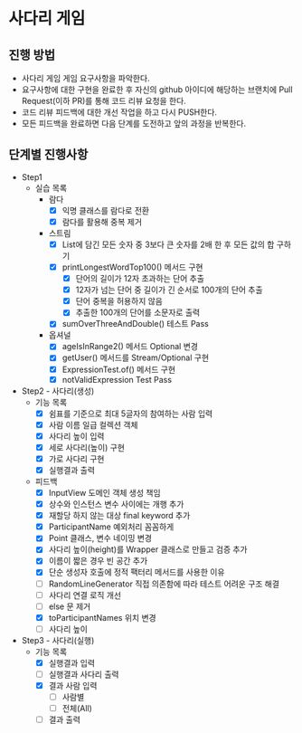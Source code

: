 # 사다리 게임
## 진행 방법
* 사다리 게임 게임 요구사항을 파악한다.
* 요구사항에 대한 구현을 완료한 후 자신의 github 아이디에 해당하는 브랜치에 Pull Request(이하 PR)를 통해 코드 리뷰 요청을 한다.
* 코드 리뷰 피드백에 대한 개선 작업을 하고 다시 PUSH한다.
* 모든 피드백을 완료하면 다음 단계를 도전하고 앞의 과정을 반복한다.

## 단계별 진행사항
* Step1
  * 실습 목록
    * 람다
      - [x] 익명 클래스를 람다로 전환
      - [x] 람다를 활용해 중복 제거
    * 스트림
      - [x] List에 담긴 모든 숫자 중 3보다 큰 숫자를 2배 한 후 모든 값의 합 구하기
      - [x] printLongestWordTop100() 메서드 구현
        - [x] 단어의 길이가 12자 초과하는 단어 추출
        - [x] 12자가 넘는 단어 중 길이가 긴 순서로 100개의 단어 추출
        - [x] 단어 중복을 허용하지 않음
        - [x] 추출한 100개의 단어를 소문자로 출력
      - [x] sumOverThreeAndDouble() 테스트 Pass
    * 옵셔널
      - [x] ageIsInRange2() 메서드 Optional 변경
      - [x] getUser() 메서드를 Stream/Optional 구현
      - [x] ExpressionTest.of() 메서드 구현
      - [x] notValidExpression Test Pass
* Step2 - 사다리(생성)
  * 기능 목록
    - [x] 쉼표를 기준으로 최대 5글자의 참여하는 사람 입력
    - [x] 사람 이름 일급 컬렉션 객체
    - [x] 사다리 높이 입력
    - [x] 세로 사다리(높이) 구현
    - [x] 가로 사다리 구현
    - [x] 실행결과 출력
  * 피드백
    - [x] InputView 도메인 객체 생성 책임
    - [x] 상수와 인스턴스 변수 사이에는 개행 추가
    - [x] 재할당 하지 않는 대상 final keyword 추가
    - [x] ParticipantName 예외처리 꼼꼼하게
    - [x] Point 클래스, 변수 네이밍 변경
    - [x] 사다리 높이(height)를 Wrapper 클래스로 만들고 검증 추가
    - [x] 이름이 짧은 경우 빈 공간 추가
    - [x] 단순 생성자 호출에 정적 팩터리 메서드를 사용한 이유
    - [ ] RandomLineGenerator 직접 의존함에 따라 테스트 어려운 구조 해결
    - [ ] 사다리 연결 로직 개선
    - [ ] else 문 제거
    - [x] toParticipantNames 위치 변경
    - [ ] 사다리 높이
* Step3 - 사다리(실행) 
  * 기능 목록
    - [x] 실행결과 입력
    - [ ] 실행결과 사다리 출력
    - [x] 결과 사람 입력
      - [ ] 사람별
      - [ ] 전체(All)
    - [ ] 결과 출력
